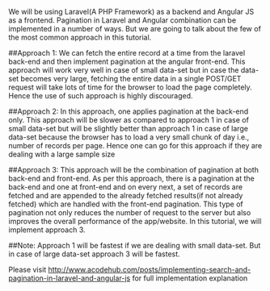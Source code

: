 We will be using Laravel(A PHP Framework) as a backend and Angular JS as a frontend. Pagination in Laravel and Angular combination can be implemented in a number of ways. But we are going to talk about the few of the most common approach in this tutorial.

##Approach 1: We can fetch the entire record at a time from the laravel back-end and then implement pagination at the angular front-end. This approach will work very well in case of small data-set but in case the data-set becomes very large, fetching the entire data in a single POST/GET request will take lots of time for the browser to load the page completely. Hence the use of such approach is highly discouraged.

##Approach 2: In this approach, one applies pagination at the back-end only. This approach will be slower as compared to approach 1 in case of small data-set but will be slightly better than approach 1 in case of large data-set because the browser has to load a very small chunk of day i.e., number of records per page. Hence one can go for this approach if they are dealing with a large sample size

##Approach 3: This approach will be the combination of pagination at both back-end and front-end. As per this approach, there is a pagination at the back-end and one at front-end and on every next, a set of records are fetched and are appended to the already fetched results(if not already fetched) which are handled with the front-end pagination. This type of pagination not only reduces the number of request to the server but also improves the overall performance of the app/website. In this tutorial, we will implement approach 3.

##Note: Approach 1 will be fastest if we are dealing with small data-set. But in case of large data-set approach 3 will be fastest.

Please visit http://www.acodehub.com/posts/implementing-search-and-pagination-in-laravel-and-angular-js for full implementation explanation
